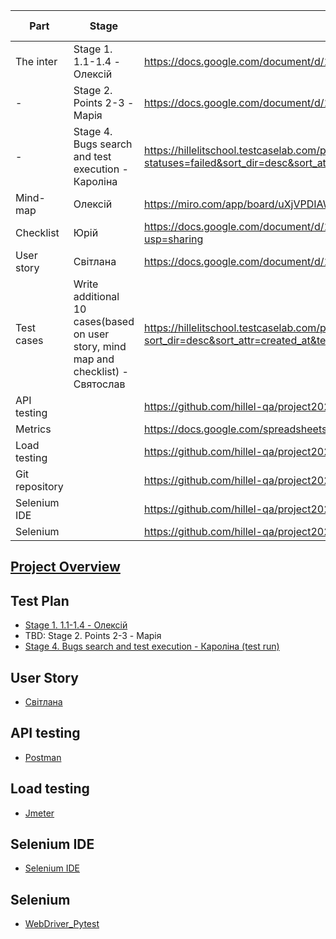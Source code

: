 | Part | Stage | Link | Story points |
|------|-------|------|--------------|
| The inter | Stage 1. 1.1-1.4 - Олексій | https://docs.google.com/document/d/1RnLdDBnWCtPN616Tr0q_BMpIUgkTJ3vl/edit | 8
| - | Stage 2. Points 2-3 - Марія | https://docs.google.com/document/d/17MmGuQ42S59QAA2S2ZNh6yaU_bpz66R7LpbBISo0JnU/edit | 21
| - | Stage 4. Bugs search and test execution - Кароліна | https://hillelitschool.testcaselab.com/projects/QAS/test_run/65112?statuses=failed&sort_dir=desc&sort_attr=created_at&test_case_id=1377517 | 21
| Mind-map | Олексій | https://miro.com/app/board/uXjVPDIAWjQ=/ | 34
| Checklist | Юрій | https://docs.google.com/document/d/1GXE5BPOthVOXYeKYSqpOZ43z9ei2ICXVZgN3qv0j1EM/edit?usp=sharing | 13
| User story | Світлана | https://docs.google.com/document/d/110w5I7iL1BEwrANK_LnsMvf16cODmlaOGH04TPbDV1o/edit | 13
| Test cases | Write additional 10 cases(based on user story, mind map and checklist) - Святослав | https://hillelitschool.testcaselab.com/projects/QAS/test_cases?sort_dir=desc&sort_attr=created_at&test_case_id=1377125&category_id=170419 | 13
| API testing | | https://github.com/hillel-qa/project2022/blob/master/tests/Postman  | 21
| Metrics | | https://docs.google.com/spreadsheets/d/1pyU7mJK3IFP0p5jU1noNJrIaXn7dtRQD3ddnNR8z5ZE/edit#gid=0 | 13
| Load testing | | https://github.com/hillel-qa/project2022/blob/master/tests/LoadTesting.jmx | 21
| Git repository | | https://github.com/hillel-qa/project2022 | 8
| Selenium IDE | | https://github.com/hillel-qa/project2022/blob/master/tests/API_testing.side | 21
| Selenium | | https://github.com/hillel-qa/project2022/blob/master/tests/Selenium_WebDriver_PyTest | 21

## [Project Overview](docs/Test_practice_qauto2.forstudy.space_Group_1.pdf)

## Test Plan
- [Stage 1. 1.1-1.4 - Олексій](docs/test_plan.pdf)
- TBD:   Stage 2. Points 2-3 - Марія
- [Stage 4. Bugs search and test execution - Кароліна (test run)](https://hillelitschool.testcaselab.com/projects/QAS/test_run/65112?statuses=failed&sort_dir=desc&sort_attr=created_at&test_case_id=1377358)

## User Story
- [Світлана](docs/user_stories.pdf)

## API testing
- [Postman](tests/Postman/)

## Load testing
- [Jmeter](tests/LoadTesting.jmx)

## Selenium IDE
- [Selenium IDE](tests/API_testing.side)

## Selenium
- [WebDriver_Pytest](tests/Selenium_WebDriver_PyTest/)
